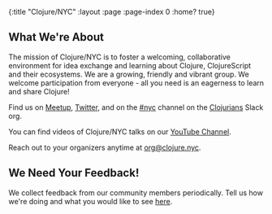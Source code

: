 {:title "Clojure/NYC"
 :layout :page
 :page-index 0
 :home? true}

## What We're About

The mission of Clojure/NYC is to foster a welcoming, collaborative
environment for idea exchange and learning about Clojure,
ClojureScript and their ecosystems. We are a growing, friendly and
vibrant group. We welcome participation from everyone - all you need
is an eagerness to learn and share Clojure!

Find us on [Meetup](https://www.meetup.com/Clojure-NYC/),
[Twitter](https://twitter.com/ClojureNYC), and on the
[#nyc](https://clojurians.slack.com/messages/nyc/) channel on the
[Clojurians](http://clojurians.net/) Slack org.

You can find videos of Clojure/NYC talks on our [YouTube Channel](https://www.youtube.com/channel/UCTZTSEKmvMPoBd8bXFkdh8w).

Reach out to your organizers anytime at
[org@clojure.nyc](mailto:org@clojure.nyc).

## We Need Your Feedback!

We collect feedback from our community members periodically. Tell us
how we're doing and what you would like to see
[here](mailto:org@clojure.nyc).

